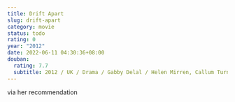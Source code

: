 ```yaml
---
title: Drift Apart
slug: drift-apart
category: movie
status: todo
rating: 0
year: "2012"
date: 2022-06-11 04:30:36+08:00
douban:
  rating: 7.7
  subtitle: 2012 / UK / Drama / Gabby Delal / Helen Mirren, Callum Turner
---
```


via her recommendation
